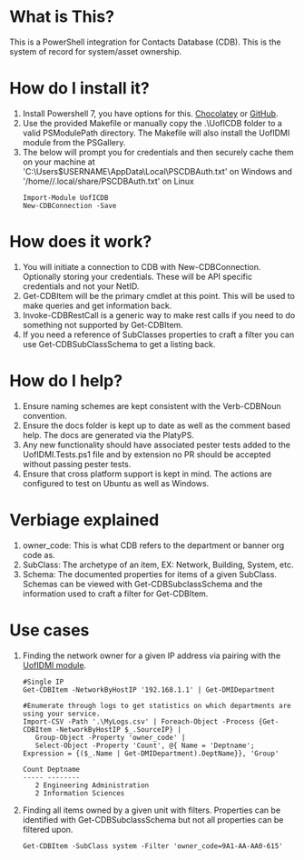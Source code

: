 # What is This?
This is a PowerShell integration for Contacts Database (CDB). This is the system of record for system/asset ownership.

# How do I install it?
1) Install Powershell 7, you have options for this. [Chocolatey](https://chocolatey.org/packages/powershell-core) or [GitHub](https://github.com/PowerShell/PowerShell/releases).
2) Use the provided Makefile or manually copy the .\UofICDB folder to a valid PSModulePath directory. The Makefile will also install the UofIDMI module from the PSGallery.
3) The below will prompt you for credentials and then securely cache them on your machine at 'C:\Users\$USERNAME\AppData\Local\PSCDBAuth.txt' on Windows and '/home//.local/share/PSCDBAuth.txt' on Linux
   ```
   Import-Module UofICDB
   New-CDBConnection -Save
   ```

# How does it work?
1) You will initiate a connection to CDB with New-CDBConnection. Optionally storing your credentials. These will be API specific credentials and not your NetID.
2) Get-CDBItem will be the primary cmdlet at this point. This will be used to make queries and get information back.
3) Invoke-CDBRestCall is a generic way to make rest calls if you need to do something not supported by Get-CDBItem.
4) If you need a reference of SubClasses properties to craft a filter you can use Get-CDBSubClassSchema to get a listing back.

# How do I help?
1) Ensure naming schemes are kept consistent with the Verb-CDBNoun convention.
2) Ensure the docs folder is kept up to date as well as the comment based help. The docs are generated via the PlatyPS.
3) Any new functionality should have associated pester tests added to the UofIDMI.Tests.ps1 file and by extension no PR should be accepted without passing pester tests.
4) Ensure that cross platform support is kept in mind. The actions are configured to test on Ubuntu as well as Windows.

# Verbiage explained 
1) owner_code: This is what CDB refers to the department or banner org code as.
2) SubClass: The archetype of an item, EX: Network, Building, System, etc.
3) Schema: The documented properties for items of a given SubClass. Schemas can be viewed with Get-CDBSubclassSchema and the information used to craft a filter for Get-CDBItem.

# Use cases
1) Finding the network owner for a given IP address via pairing with the [UofIDMI module](https://www.powershellgallery.com/packages/UofIDMI).
   ```
   #Single IP
   Get-CDBItem -NetworkByHostIP '192.168.1.1' | Get-DMIDepartment
   ```

   ```
   #Enumerate through logs to get statistics on which departments are using your service.
   Import-CSV -Path '.\MyLogs.csv' | Foreach-Object -Process {Get-CDBItem -NetworkByHostIP $_.SourceIP} | 
      Group-Object -Property 'owner_code' | 
      Select-Object -Property 'Count', @{ Name = 'Deptname';  Expression = {($_.Name | Get-DMIDepartment).DeptName}}, 'Group'

   Count Deptname
   ----- --------
      2 Engineering Administration
      2 Information Sciences
   ```

2) Finding all items owned by a given unit with filters. Properties can be identified with Get-CDBSubclassSchema but not all properties can be filtered upon.
   ```
   Get-CDBItem -SubClass system -Filter 'owner_code=9A1-AA-AA0-615'
   ```